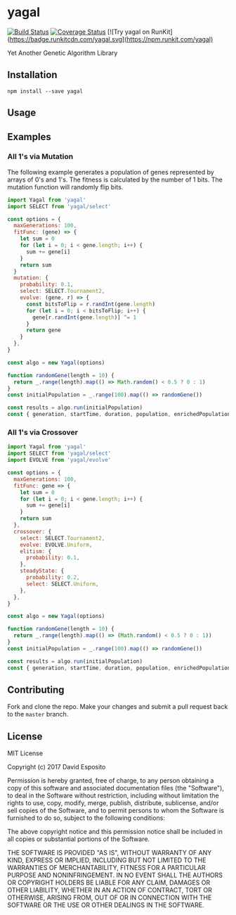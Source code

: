 # yagal

[![Build Status](https://travis-ci.org/de314/yagal.svg?branch=master)](https://travis-ci.org/de314/yagal)
[![Coverage Status](https://coveralls.io/repos/github/de314/yagal/badge.svg?branch=master)](https://coveralls.io/github/de314/yagal?branch=master)
[![Try yagal on RunKit](https://badge.runkitcdn.com/yagal.svg](https://npm.runkit.com/yagal)

Yet Another Genetic Algorithm Library

## Installation

`npm install --save yagal`

## Usage

## Examples

### All 1's via Mutation

The following example generates a population of genes represented by arrays of 0's and 1's. The
fitness is calculated by the number of 1 bits. The mutation function will randomly flip bits.

```javascript
import Yagal from 'yagal'
import SELECT from 'yagal/select'

const options = {
  maxGenerations: 100,
  fitFunc: (gene) => {
    let sum = 0
    for (let i = 0; i < gene.length; i++) {
      sum += gene[i]
    }
    return sum
  }
  mutation: {
    probability: 0.1,
    select: SELECT.Tournament2,
    evolve: (gene, r) => {
      const bitsToFlip = r.randInt(gene.length)
      for (let i = 0; i < bitsToFlip; i++) {
        gene[r.randInt(gene.length)] ^= 1
      }
      return gene
    }
  },
}

const algo = new Yagal(options)

function randomGene(length = 10) {
  return _.range(length).map(() => Math.random() < 0.5 ? 0 : 1)
}
const initialPopulation = _.range(100).map(() => randomGene())

const results = algo.run(initialPopulation)
const { generation, startTime, duration, population, enrichedPopulation } = results
```

### All 1's via Crossover

```javascript
import Yagal from 'yagal'
import SELECT from 'yagal/select'
import EVOLVE from 'yagal/evolve'

const options = {
  maxGenerations: 100,
  fitFunc: gene => {
    let sum = 0
    for (let i = 0; i < gene.length; i++) {
      sum += gene[i]
    }
    return sum
  },
  crossover: {
    select: SELECT.Tournament2,
    evolve: EVOLVE.Uniform,
    elitism: {
      probability: 0.1,
    },
    steadyState: {
      probability: 0.2,
      select: SELECT.Uniform,
    },
  },
}

const algo = new Yagal(options)

function randomGene(length = 10) {
  return _.range(length).map(() => (Math.random() < 0.5 ? 0 : 1))
}
const initialPopulation = _.range(100).map(() => randomGene())

const results = algo.run(initialPopulation)
const { generation, startTime, duration, population, enrichedPopulation } = results
```

## Contributing

Fork and clone the repo. Make your changes and submit a pull request back to the `master` branch.

## License

MIT License

Copyright (c) 2017 David Esposito

Permission is hereby granted, free of charge, to any person obtaining a copy of this software and
associated documentation files (the "Software"), to deal in the Software without restriction,
including without limitation the rights to use, copy, modify, merge, publish, distribute,
sublicense, and/or sell copies of the Software, and to permit persons to whom the Software is
furnished to do so, subject to the following conditions:

The above copyright notice and this permission notice shall be included in all copies or substantial
portions of the Software.

THE SOFTWARE IS PROVIDED "AS IS", WITHOUT WARRANTY OF ANY KIND, EXPRESS OR IMPLIED, INCLUDING BUT
NOT LIMITED TO THE WARRANTIES OF MERCHANTABILITY, FITNESS FOR A PARTICULAR PURPOSE AND
NONINFRINGEMENT. IN NO EVENT SHALL THE AUTHORS OR COPYRIGHT HOLDERS BE LIABLE FOR ANY CLAIM, DAMAGES
OR OTHER LIABILITY, WHETHER IN AN ACTION OF CONTRACT, TORT OR OTHERWISE, ARISING FROM, OUT OF OR IN
CONNECTION WITH THE SOFTWARE OR THE USE OR OTHER DEALINGS IN THE SOFTWARE.
